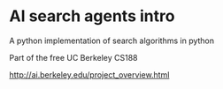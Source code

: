 AI search agents intro
=============

A python implementation of search algorithms in python

Part of the free UC Berkeley CS188

http://ai.berkeley.edu/project_overview.html
